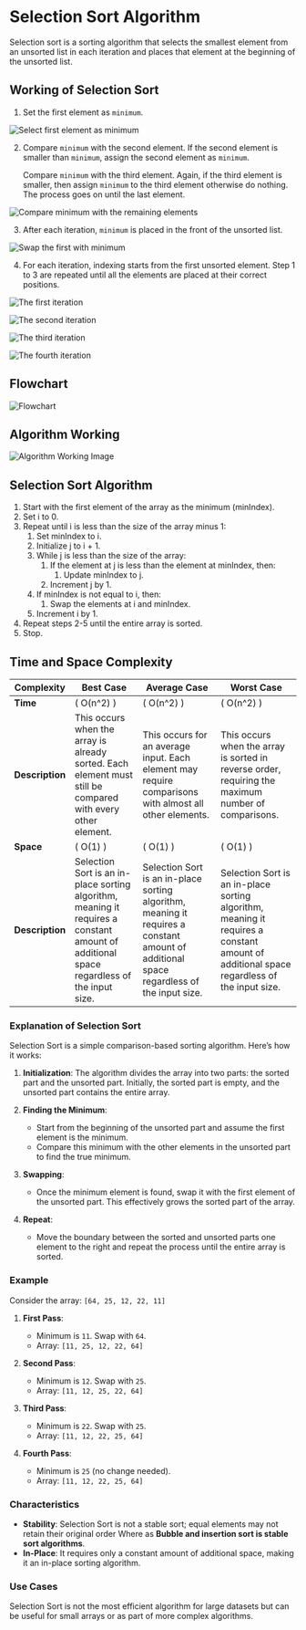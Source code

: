 # **Selection Sort Algorithm**
Selection sort is a sorting algorithm that selects the smallest element from an unsorted list in each iteration and places that element at the beginning of the unsorted list.

## **Working of Selection Sort**
1. Set the first element as `minimum`.

![Select first element as minimum](SelectionSort-Images/Example(1).png) 

2. Compare `minimum` with the second element. If the second element is smaller than `minimum`, assign the second element as `minimum`.

   Compare `minimum` with the third element. Again, if the third element is smaller, then assign `minimum` to the third element otherwise do nothing. The process goes on until the last element. 

![Compare minimum with the remaining elements](SelectionSort-Images/Example(2).png)

3. After each iteration, `minimum` is placed in the front of the unsorted list. 

![Swap the first with minimum](SelectionSort-Images/Example(3).png)

4. For each iteration, indexing starts from the first unsorted element. Step 1 to 3 are repeated until all the elements are placed at their correct positions. 

![The first iteration](SelectionSort-Images/Example(4).png)

![The second iteration](SelectionSort-Images/Example(5).png)

![The third iteration](SelectionSort-Images/Example(6).png)

![The fourth iteration](SelectionSort-Images/Example(7).png)

## Flowchart
![Flowchart](SelectionSort-Images//Flowchart.png)

## Algorithm Working
![Algorithm Working Image](SelectionSort-Images//Example.png)

## Selection Sort Algorithm
1. Start with the first element of the array as the minimum (minIndex).
2. Set i to 0.
3. Repeat until i is less than the size of the array minus 1:
   1. Set minIndex to i.
   2. Initialize j to i + 1.
   3. While j is less than the size of the array:
      1. If the element at j is less than the element at minIndex, then:
         1. Update minIndex to j.
      2. Increment j by 1.
   4. If minIndex is not equal to i, then:
      1. Swap the elements at i and minIndex.
   5. Increment i by 1.
4. Repeat steps 2-5 until the entire array is sorted.
5. Stop.

## Time and Space Complexity

| Complexity      | Best Case | Average Case | Worst Case |
|-----------------|-----------|--------------|------------|
| **Time**        | \( O(n^2) \) | \( O(n^2) \) | \( O(n^2) \) |
| **Description** | This occurs when the array is already sorted. Each element must still be compared with every other element. | This occurs for an average input. Each element may require comparisons with almost all other elements. | This occurs when the array is sorted in reverse order, requiring the maximum number of comparisons. |
| **Space**       | \( O(1) \) | \( O(1) \)   | \( O(1) \)  |
| **Description** | Selection Sort is an in-place sorting algorithm, meaning it requires a constant amount of additional space regardless of the input size. | Selection Sort is an in-place sorting algorithm, meaning it requires a constant amount of additional space regardless of the input size. | Selection Sort is an in-place sorting algorithm, meaning it requires a constant amount of additional space regardless of the input size. |


### Explanation of Selection Sort

Selection Sort is a simple comparison-based sorting algorithm. Here’s how it works:

1. **Initialization**: The algorithm divides the array into two parts: the sorted part and the unsorted part. Initially, the sorted part is empty, and the unsorted part contains the entire array.

2. **Finding the Minimum**:
   - Start from the beginning of the unsorted part and assume the first element is the minimum.
   - Compare this minimum with the other elements in the unsorted part to find the true minimum.

3. **Swapping**:
   - Once the minimum element is found, swap it with the first element of the unsorted part. This effectively grows the sorted part of the array.

4. **Repeat**:
   - Move the boundary between the sorted and unsorted parts one element to the right and repeat the process until the entire array is sorted.

### Example

Consider the array: `[64, 25, 12, 22, 11]`

1. **First Pass**:
   - Minimum is `11`. Swap with `64`.
   - Array: `[11, 25, 12, 22, 64]`

2. **Second Pass**:
   - Minimum is `12`. Swap with `25`.
   - Array: `[11, 12, 25, 22, 64]`

3. **Third Pass**:
   - Minimum is `22`. Swap with `25`.
   - Array: `[11, 12, 22, 25, 64]`

4. **Fourth Pass**:
   - Minimum is `25` (no change needed).
   - Array: `[11, 12, 22, 25, 64]`

### Characteristics
- **Stability**: Selection Sort is not a stable sort; equal elements may not retain their original order Where as **Bubble and insertion sort is stable sort algorithms**.
- **In-Place**: It requires only a constant amount of additional space, making it an in-place sorting algorithm.

### Use Cases
Selection Sort is not the most efficient algorithm for large datasets but can be useful for small arrays or as part of more complex algorithms.
